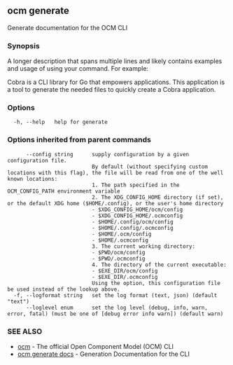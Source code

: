 ## ocm generate

Generate documentation for the OCM CLI

### Synopsis

A longer description that spans multiple lines and likely contains examples
and usage of using your command. For example:

Cobra is a CLI library for Go that empowers applications.
This application is a tool to generate the needed files
to quickly create a Cobra application.

### Options

```
  -h, --help   help for generate
```

### Options inherited from parent commands

```
      --config string      supply configuration by a given configuration file.
                           By default (without specifying custom locations with this flag), the file will be read from one of the well known locations:
                           1. The path specified in the OCM_CONFIG_PATH environment variable
                           2. The XDG_CONFIG_HOME directory (if set), or the default XDG home ($HOME/.config), or the user's home directory
                           - $XDG_CONFIG_HOME/ocm/config
                           - $XDG_CONFIG_HOME/.ocmconfig
                           - $HOME/.config/ocm/config
                           - $HOME/.config/.ocmconfig
                           - $HOME/.ocm/config
                           - $HOME/.ocmconfig
                           3. The current working directory:
                           - $PWD/ocm/config
                           - $PWD/.ocmconfig
                           4. The directory of the current executable:
                           - $EXE_DIR/ocm/config
                           - $EXE_DIR/.ocmconfig
                           Using the option, this configuration file be used instead of the lookup above.
  -f, --logformat string   set the log format (text, json) (default "text")
      --loglevel enum      set the log level (debug, info, warn, error, fatal) (must be one of [debug error info warn]) (default warn)
```

### SEE ALSO

* [ocm](ocm.md)	 - The official Open Component Model (OCM) CLI
* [ocm generate docs](ocm_generate_docs.md)	 - Generation Documentation for the CLI

